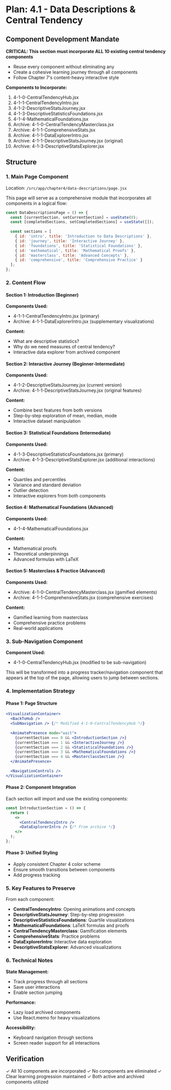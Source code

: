 # Plan: 4.1 - Data Descriptions & Central Tendency

## Component Development Mandate

**CRITICAL: This section must incorporate ALL 10 existing central tendency components**
- Reuse every component without eliminating any
- Create a cohesive learning journey through all components
- Follow Chapter 7's content-heavy interactive style

**Components to Incorporate:**
1. 4-1-0-CentralTendencyHub.jsx
2. 4-1-1-CentralTendencyIntro.jsx
3. 4-1-2-DescriptiveStatsJourney.jsx
4. 4-1-3-DescriptiveStatisticsFoundations.jsx
5. 4-1-4-MathematicalFoundations.jsx
6. Archive: 4-1-0-CentralTendencyMasterclass.jsx
7. Archive: 4-1-1-ComprehensiveStats.jsx
8. Archive: 4-1-1-DataExplorerIntro.jsx
9. Archive: 4-1-1-DescriptiveStatsJourney.jsx (original)
10. Archive: 4-1-3-DescriptiveStatsExplorer.jsx

## Structure

### 1. Main Page Component
Location: `/src/app/chapter4/data-descriptions/page.jsx`

This page will serve as a comprehensive module that incorporates all components in a logical flow:

```jsx
const DataDescriptionsPage = () => {
  const [currentSection, setCurrentSection] = useState(0);
  const [completedSections, setCompletedSections] = useState([]);
  
  const sections = [
    { id: 'intro', title: 'Introduction to Data Descriptions' },
    { id: 'journey', title: 'Interactive Journey' },
    { id: 'foundations', title: 'Statistical Foundations' },
    { id: 'mathematical', title: 'Mathematical Proofs' },
    { id: 'masterclass', title: 'Advanced Concepts' },
    { id: 'comprehensive', title: 'Comprehensive Practice' }
  ];
};
```

### 2. Content Flow

#### Section 1: Introduction (Beginner)
**Components Used:**
- 4-1-1-CentralTendencyIntro.jsx (primary)
- Archive: 4-1-1-DataExplorerIntro.jsx (supplementary visualizations)

**Content:**
- What are descriptive statistics?
- Why do we need measures of central tendency?
- Interactive data explorer from archived component

#### Section 2: Interactive Journey (Beginner-Intermediate)
**Components Used:**
- 4-1-2-DescriptiveStatsJourney.jsx (current version)
- Archive: 4-1-1-DescriptiveStatsJourney.jsx (original features)

**Content:**
- Combine best features from both versions
- Step-by-step exploration of mean, median, mode
- Interactive dataset manipulation

#### Section 3: Statistical Foundations (Intermediate)
**Components Used:**
- 4-1-3-DescriptiveStatisticsFoundations.jsx (primary)
- Archive: 4-1-3-DescriptiveStatsExplorer.jsx (additional interactions)

**Content:**
- Quartiles and percentiles
- Variance and standard deviation
- Outlier detection
- Interactive explorers from both components

#### Section 4: Mathematical Foundations (Advanced)
**Components Used:**
- 4-1-4-MathematicalFoundations.jsx

**Content:**
- Mathematical proofs
- Theoretical underpinnings
- Advanced formulas with LaTeX

#### Section 5: Masterclass & Practice (Advanced)
**Components Used:**
- Archive: 4-1-0-CentralTendencyMasterclass.jsx (gamified elements)
- Archive: 4-1-1-ComprehensiveStats.jsx (comprehensive exercises)

**Content:**
- Gamified learning from masterclass
- Comprehensive practice problems
- Real-world applications

### 3. Sub-Navigation Component
**Component Used:**
- 4-1-0-CentralTendencyHub.jsx (modified to be sub-navigation)

This will be transformed into a progress tracker/navigation component that appears at the top of the page, allowing users to jump between sections.

### 4. Implementation Strategy

#### Phase 1: Page Structure
```jsx
<VisualizationContainer>
  <BackToHub />
  <SubNavigation /> {/* Modified 4-1-0-CentralTendencyHub */}
  
  <AnimatePresence mode="wait">
    {currentSection === 0 && <IntroductionSection />}
    {currentSection === 1 && <InteractiveJourney />}
    {currentSection === 2 && <StatisticalFoundations />}
    {currentSection === 3 && <MathematicalFoundations />}
    {currentSection === 4 && <MasterclassSection />}
  </AnimatePresence>
  
  <NavigationControls />
</VisualizationContainer>
```

#### Phase 2: Component Integration
Each section will import and use the existing components:

```jsx
const IntroductionSection = () => {
  return (
    <>
      <CentralTendencyIntro />
      <DataExplorerIntro /> {/* From archive */}
    </>
  );
};
```

#### Phase 3: Unified Styling
- Apply consistent Chapter 4 color scheme
- Ensure smooth transitions between components
- Add progress tracking

### 5. Key Features to Preserve

From each component:
- **CentralTendencyIntro**: Opening animations and concepts
- **DescriptiveStatsJourney**: Step-by-step progression
- **DescriptiveStatisticsFoundations**: Quartile visualizations
- **MathematicalFoundations**: LaTeX formulas and proofs
- **CentralTendencyMasterclass**: Gamification elements
- **ComprehensiveStats**: Practice problems
- **DataExplorerIntro**: Interactive data exploration
- **DescriptiveStatsExplorer**: Advanced visualizations

### 6. Technical Notes

**State Management:**
- Track progress through all sections
- Save user interactions
- Enable section jumping

**Performance:**
- Lazy load archived components
- Use React.memo for heavy visualizations

**Accessibility:**
- Keyboard navigation through sections
- Screen reader support for all interactions

## Verification
✓ All 10 components are incorporated
✓ No components are eliminated
✓ Clear learning progression maintained
✓ Both active and archived components utilized